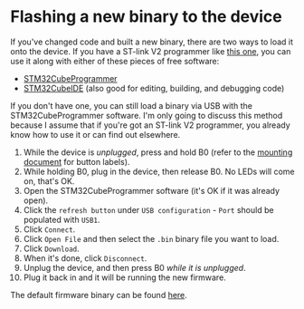 # Flashing a new binary to the device

If you've changed code and built a new binary, there are two ways to load it onto the device. If you have a ST-link V2 programmer like [this one](https://www.amazon.com/HiLetgo-Emulator-Downloader-Programmer-STM32F103C8T6/dp/B07SQV6VLZ/ref=sr_1_4?dchild=1&keywords=stlink+v2&qid=1607575790&sr=8-4), you can use it along with either of these pieces of free software:
* [STM32CubeProgrammer](https://www.st.com/en/development-tools/stm32cubeprog.html)
* [STM32CubeIDE](https://www.st.com/en/development-tools/stm32cubeide.html) (also good for editing, building, and debugging code)

If you don't have one, you can still load a binary via USB with the STM32CubeProgrammer software. I'm only going to discuss this method because I assume that if you're got an ST-link V2 programmer, you already know how to use it or can find out elsewhere.

1. While the device is *unplugged*, press and hold B0 (refer to the [mounting document](./mounting.md) for button labels).
1. While holding B0, plug in the device, then release B0. No LEDs will come on, that's OK.
1. Open the STM32CubeProgrammer software (it's OK if it was already open).
1. Click the `refresh button` under `USB configuration` - `Port` should be populated with `USB1`.
1. Click `Connect`.
1. Click `Open File` and then select the `.bin` binary file you want to load.
1. Click `Download`.
1. When it's done, click `Disconnect`.
1. Unplug the device, and then press B0 *while it is unplugged*.
1. Plug it back in and it will be running the new firmware.

The default firmware binary can be found [here](./../latest_binaries/headtracker_firmware.bin).
